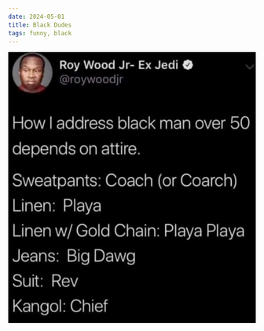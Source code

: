 ```yaml
---
date: 2024-05-01
title: Black Dudes
tags: funny, black
---
```


![blackdudes.png](https://raw.githubusercontent.com/muneer78/muneer78.github.io/master/images/blackdudes.png)

